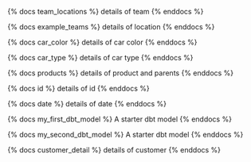 {% docs team_locations %}
details of team
{% enddocs %}

{% docs example_teams %}
details of location
{% enddocs %}

{% docs car_color %}
details of car color
{% enddocs %}

{% docs car_type %}
details of car type
{% enddocs %}

{% docs products %}
details of product and parents
{% enddocs %}

{% docs id %}
details of id
{% enddocs %}

{% docs date %}
details of date
{% enddocs %}

{% docs my_first_dbt_model %}
A starter dbt model
{% enddocs %}

{% docs my_second_dbt_model %}
A starter dbt model
{% enddocs %}

{% docs customer_detail %}
details of customer
{% enddocs %}